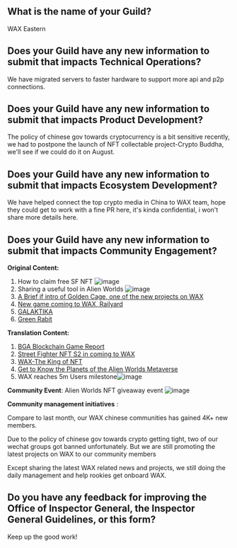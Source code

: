 ## What is the name of your Guild?

WAX Eastern

## Does your Guild have any new information to submit that impacts Technical Operations?

We have migrated servers to faster hardware to support more api and p2p connections.

## Does your Guild have any new information to submit that impacts Product Development?

The policy of chinese gov towards cryptocurrency is a bit sensitive recently, we had to postpone the launch of NFT collectable project-Crypto Buddha, we'll see if we could do it on August.
## Does your Guild have any new information to submit that impacts Ecosystem Development?

We have helped connect the top crypto media in China to WAX team, hope they could get to work with a fine PR here, it's kinda confidential, i won't share more details here.

## Does your Guild have any new information to submit that impacts Community Engagement?

**Original Content:**

1. How to claim free SF NFT ![image](https://user-images.githubusercontent.com/73381583/126426050-8dcb0e54-a995-4b0e-b453-60eda1c8be02.png)
2. Sharing a useful tool in Alien Worlds ![image](https://user-images.githubusercontent.com/73381583/126426209-5dddbd6e-444c-4739-9e53-cf40e2d73ff4.png)
3. [A Brief if intro of Golden Cage, one of the new projects on WAX](https://bihu.com/article/1669492640)
4. [New game coming to WAX, Railyard](https://bihu.com/article/1054078159)
5. [GALAKTIKA](https://bihu.com/article/1739458859)
6. [Green Rabit](https://bihu.com/article/1109647445)


**Translation Content:**
1.  [BGA Blockchain Game Report](https://mp.weixin.qq.com/s?__biz=MzU5NzYyMjg0MQ==&mid=2247484974&idx=1&sn=023d42676371bc8f97ecd30d2ca77b8c&chksm=fe51ef78c926666eaa895bf22189d3f1ed956cbdbba1188a4d4f5f7342b5b73fca4d2fa54a05&scene=126&sessionid=1626830782&key=64b720091eb337959cd85884bf373d7e412148ab9cce7969c5ecc2fe386afad1f543f7394255275013f411051f14325366a97e36ce0c8a253adab9b8532d8b83f1628b8848bdfe980f49eac670ac4abe0aa4acdcd87a3ad0d818bada05eab8e243b21febcbc40f5ae90dce55c2f90e5b01667c59561425af192d4449fe93e888&ascene=1&uin=MTQ3MTYzMTM4MQ%3D%3D&devicetype=Windows+10+x64&version=62090072&lang=zh_CN&exportkey=A2qJpNUFkisVfu2Azn15HGs%3D&pass_ticket=2udP5wsUbS1RAPKt%2FrAaIwStOXY8hCVtTEwY%2F78SFKfi5sCFYOuocKxiLGQJT4GM&wx_header=0 )
2.  [Street Fighter NFT S2 in coming to WAX](https://mp.weixin.qq.com/s?__biz=MzU5NzYyMjg0MQ==&mid=2247485087&idx=1&sn=4de643edaabb49700c90e880b2d941a0&chksm=fe51efc9c92666df2ca11d244a65951286c820b1b6da72985a2d705b99c4e584d15170ed3e5f&scene=126&sessionid=1626830782&key=f86c80e86b7be45ee8ccb0b1a7bb6edce4facba028805d3d6dcc726442266c5b029238c7bbc5ddcb1e9ab7023d983c5dc7660c591aa88d99b00c408059b270dd2e92e5c6b9512cd7dabef2b6bdfb965137ffed53e0ab7bb5d35dff740c96365f8d2e32e7c8ab41c900b5e4b9d10122027d9b3c35241a59745b02fffd9b7e7cca&ascene=1&uin=MTQ3MTYzMTM4MQ%3D%3D&devicetype=Windows+10+x64&version=62090072&lang=zh_CN&exportkey=Ax7rgAPXef5HrABRTCORPMs%3D&pass_ticket=2udP5wsUbS1RAPKt%2FrAaIwStOXY8hCVtTEwY%2F78SFKfi5sCFYOuocKxiLGQJT4GM&wx_header=0)
3. [WAX-The King of NFT](https://mp.weixin.qq.com/s?__biz=MzU5NzYyMjg0MQ==&mid=2247485115&idx=1&sn=0c4b27cd6fc2043ec6b875cc3cab1800&chksm=fe51efedc92666fb198e616483ea205d7c7175abd991e26fd4b231f0e4a04b0983966bda89ca&scene=126&sessionid=1626830782&key=2184115f25883ab04d90afac11ea9058a1a770e591fba52cf312a260701100d4fcab0a8801754970f0eed87ca0e63749131d3084b6f366cb503263e01e04d10ba115c100707805ba893afc019d6664fb832a990ffdc9ac57aeead38e5fa36c7d2f685ff5b567dc4796d0fcac6c17e3b9c9b5d09fcd4f7519ba4b4ac7b44cd8b8&ascene=1&uin=MTQ3MTYzMTM4MQ%3D%3D&devicetype=Windows+10+x64&version=62090072&lang=zh_CN&exportkey=AwrHwTpzOngRmDefdNkIuxg%3D&pass_ticket=2udP5wsUbS1RAPKt%2FrAaIwStOXY8hCVtTEwY%2F78SFKfi5sCFYOuocKxiLGQJT4GM&wx_header=0)
4. [Get to Know the Planets of the Alien Worlds Metaverse](https://mp.weixin.qq.com/s?__biz=MzkxNDIzNTQ0Mw==&mid=2247484182&idx=1&sn=a479c437ddacbdeacf0c73b1a1d9e7bb&chksm=c170ca4af607435cd84f2c2779509a108b105260df0764df96f33f65854486c2467561e77705&scene=126&sessionid=1626836326&key=64b720091eb3379578d6782c454db59123a8a98da75f1250853d980e45e2a6d1e973c4865467ee9f328538e4e0444cd1b76d79adaca63e8967ed6daad45d2a5d261be8691e402b0eaef54cadefcf96f482355884593596d85bb923be8fc722ed70352c3d05ce3a52444da973f7e32f01fc1ab567152bf9c0ed0bdab479700312&ascene=1&uin=MTQ3MTYzMTM4MQ%3D%3D&devicetype=Windows+10+x64&version=62090072&lang=zh_CN&exportkey=AwToSQwt95UA1jULlK1zbS4%3D&pass_ticket=2udP5wsUbS1RAPKt%2FrAaIwStOXY8hCVtTEwY%2F78SFKfi5sCFYOuocKxiLGQJT4GM&wx_header=0)
5. WAX reaches 5m Users milestone![image](https://user-images.githubusercontent.com/73381583/126424052-34f0c5e4-e88e-4571-8db1-bd10030ddaf5.png)

**Community Event**:
Alien Worlds NFT giveaway event
![image](https://user-images.githubusercontent.com/73381583/126426090-d289d589-2c74-4955-8f3b-6da363d9eb80.png)

**Community management initiatives** :

Compare to last month, our WAX chinese communities has gained 4K+ new members.

Due to the policy of chinese gov towards crypto getting tight, two of our wechat groups got banned unfortunately. But we are still promoting the latest projects on WAX to our community members 

Except sharing the latest WAX related news and projects, we still doing the daily management and help rookies get onboard WAX.

## Do you have any feedback for improving the Office of Inspector General, the Inspector General Guidelines, or this form?

Keep up the good work!
